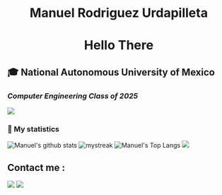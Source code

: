 <h1 align="center">Manuel Rodriguez Urdapilleta</h1>
<h1 align="center">Hello There </h1>

## 🎓 National Autonomous University of Mexico
### *Computer Engineering Class of 2025*
<a href="https://www.youtube.com/watch?v=dQw4w9WgXcQ"><img src="https://user-images.githubusercontent.com/73097560/115834477-dbab4500-a447-11eb-908a-139a6edaec5c.gif"></a>

### 🚀 My statistics
![Manuel's github stats](https://github-readme-stats.vercel.app/api?username=manuelrurda&show_icons=true&theme=tokyonight)
<img src="https://github-readme-streak-stats.herokuapp.com/?user=manuelrurda&theme=tokyonight" alt="mystreak"/>
![Manuel's Top Langs](https://github-readme-stats.vercel.app/api/top-langs/?username=manuelrurda&theme=tokyonight&layout=compact)
<a href="https://www.youtube.com/watch?v=dQw4w9WgXcQ"><img src="https://user-images.githubusercontent.com/73097560/115834477-dbab4500-a447-11eb-908a-139a6edaec5c.gif"></a>

## Contact me : 
<a href="mailto:manuelrurda@gmail.com"><img src="https://img.shields.io/badge/-manuelrurda@gmail.com-D14836?style=flat&logo=Gmail&logoColor=white"/></a>
<a href="https://linkedin.com/in/mrurdapilleta"><img src="https://img.shields.io/badge/-Manuel%20Rodriguez%20Urdapilleta-0077B5?style=flat&logo=Linkedin&logoColor=white"/></a>


<!---
manuelrurda/manuelrurda is a ✨ special ✨ repository because its `README.md` (this file) appears on your GitHub profile.
You can click the Preview link to take a look at your changes.

![React](https://img.shields.io/badge/-React-05122A?style=flat&logo=react)&nbsp;
![Node.js](https://img.shields.io/badge/-Node.js-05122A?style=flat&logo=node.js)&nbsp;

--->
